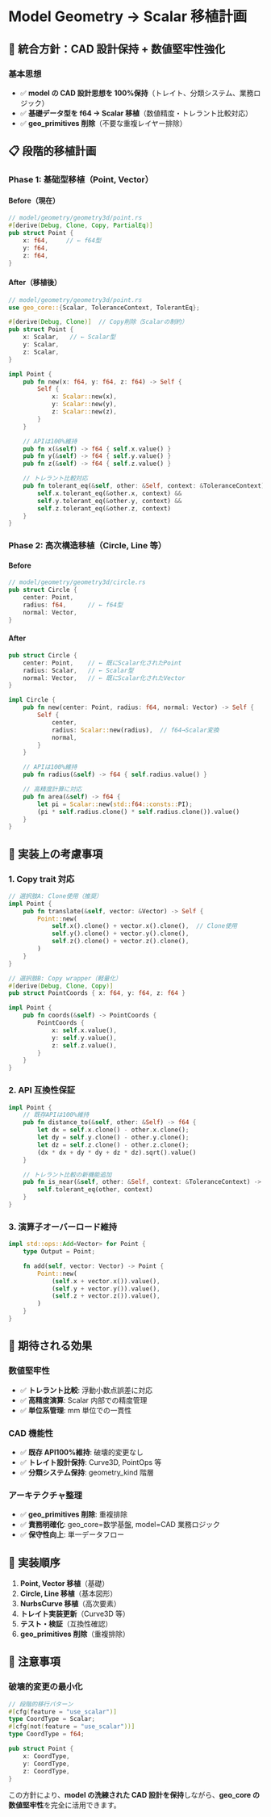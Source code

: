 # Model Geometry → Scalar 移植計画

## 🎯 統合方針：CAD 設計保持 + 数値堅牢性強化

### 基本思想

- ✅ **model の CAD 設計思想を 100%保持**（トレイト、分類システム、業務ロジック）
- ✅ **基礎データ型を f64 → Scalar 移植**（数値精度・トレラント比較対応）
- ✅ **geo_primitives 削除**（不要な重複レイヤー排除）

## 📋 段階的移植計画

### Phase 1: 基础型移植（Point, Vector）

#### Before（現在）

```rust
// model/geometry/geometry3d/point.rs
#[derive(Debug, Clone, Copy, PartialEq)]
pub struct Point {
    x: f64,     // ← f64型
    y: f64,
    z: f64,
}
```

#### After（移植後）

```rust
// model/geometry/geometry3d/point.rs
use geo_core::{Scalar, ToleranceContext, TolerantEq};

#[derive(Debug, Clone)]  // Copy削除（Scalarの制約）
pub struct Point {
    x: Scalar,   // ← Scalar型
    y: Scalar,
    z: Scalar,
}

impl Point {
    pub fn new(x: f64, y: f64, z: f64) -> Self {
        Self {
            x: Scalar::new(x),
            y: Scalar::new(y),
            z: Scalar::new(z),
        }
    }

    // APIは100%維持
    pub fn x(&self) -> f64 { self.x.value() }
    pub fn y(&self) -> f64 { self.y.value() }
    pub fn z(&self) -> f64 { self.z.value() }

    // トレラント比較対応
    pub fn tolerant_eq(&self, other: &Self, context: &ToleranceContext) -> bool {
        self.x.tolerant_eq(&other.x, context) &&
        self.y.tolerant_eq(&other.y, context) &&
        self.z.tolerant_eq(&other.z, context)
    }
}
```

### Phase 2: 高次構造移植（Circle, Line 等）

#### Before

```rust
// model/geometry/geometry3d/circle.rs
pub struct Circle {
    center: Point,
    radius: f64,      // ← f64型
    normal: Vector,
}
```

#### After

```rust
pub struct Circle {
    center: Point,    // ← 既にScalar化されたPoint
    radius: Scalar,   // ← Scalar型
    normal: Vector,   // ← 既にScalar化されたVector
}

impl Circle {
    pub fn new(center: Point, radius: f64, normal: Vector) -> Self {
        Self {
            center,
            radius: Scalar::new(radius),  // f64→Scalar変換
            normal,
        }
    }

    // APIは100%維持
    pub fn radius(&self) -> f64 { self.radius.value() }

    // 高精度計算に対応
    pub fn area(&self) -> f64 {
        let pi = Scalar::new(std::f64::consts::PI);
        (pi * self.radius.clone() * self.radius.clone()).value()
    }
}
```

## 🔧 実装上の考慮事項

### 1. **Copy trait 対応**

```rust
// 選択肢A: Clone使用（推奨）
impl Point {
    pub fn translate(&self, vector: &Vector) -> Self {
        Point::new(
            self.x().clone() + vector.x().clone(),  // Clone使用
            self.y().clone() + vector.y().clone(),
            self.z().clone() + vector.z().clone(),
        )
    }
}

// 選択肢B: Copy wrapper（軽量化）
#[derive(Debug, Clone, Copy)]
pub struct PointCoords { x: f64, y: f64, z: f64 }

impl Point {
    pub fn coords(&self) -> PointCoords {
        PointCoords {
            x: self.x.value(),
            y: self.y.value(),
            z: self.z.value(),
        }
    }
}
```

### 2. **API 互換性保証**

```rust
impl Point {
    // 既存APIは100%維持
    pub fn distance_to(&self, other: &Self) -> f64 {
        let dx = self.x.clone() - other.x.clone();
        let dy = self.y.clone() - other.y.clone();
        let dz = self.z.clone() - other.z.clone();
        (dx * dx + dy * dy + dz * dz).sqrt().value()
    }

    // トレラント比較の新機能追加
    pub fn is_near(&self, other: &Self, context: &ToleranceContext) -> bool {
        self.tolerant_eq(other, context)
    }
}
```

### 3. **演算子オーバーロード維持**

```rust
impl std::ops::Add<Vector> for Point {
    type Output = Point;

    fn add(self, vector: Vector) -> Point {
        Point::new(
            (self.x + vector.x()).value(),
            (self.y + vector.y()).value(),
            (self.z + vector.z()).value(),
        )
    }
}
```

## 🎁 期待される効果

### 数値堅牢性

- ✅ **トレラント比較**: 浮動小数点誤差に対応
- ✅ **高精度演算**: Scalar 内部での精度管理
- ✅ **単位系管理**: mm 単位での一貫性

### CAD 機能性

- ✅ **既存 API100%維持**: 破壊的変更なし
- ✅ **トレイト設計保持**: Curve3D, PointOps 等
- ✅ **分類システム保持**: geometry_kind 階層

### アーキテクチャ整理

- ✅ **geo_primitives 削除**: 重複排除
- ✅ **責務明確化**: geo_core=数学基盤, model=CAD 業務ロジック
- ✅ **保守性向上**: 単一データフロー

## 📅 実装順序

1. **Point, Vector 移植**（基礎）
2. **Circle, Line 移植**（基本図形）
3. **NurbsCurve 移植**（高次要素）
4. **トレイト実装更新**（Curve3D 等）
5. **テスト・検証**（互換性確認）
6. **geo_primitives 削除**（重複排除）

## 🚨 注意事項

### 破壊的変更の最小化

```rust
// 段階的移行パターン
#[cfg(feature = "use_scalar")]
type CoordType = Scalar;
#[cfg(not(feature = "use_scalar"))]
type CoordType = f64;

pub struct Point {
    x: CoordType,
    y: CoordType,
    z: CoordType,
}
```

この方針により、**model の洗練された CAD 設計を保持**しながら、**geo_core の数値堅牢性**を完全に活用できます。

